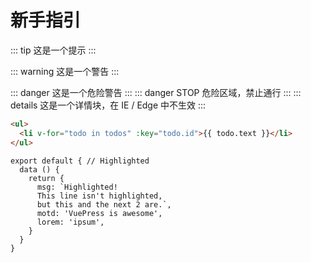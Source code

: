 <!--
 * @Author: zhangkaichao zhangkc@kcwl.com
 * @Date: 2024-03-25 13:38:02
 * @LastEditors: zhangkaichao zhangkc@kcwl.com
 * @LastEditTime: 2024-03-26 15:37:40
 * @FilePath: /vuepress-starter/docs/.vuepress/zh/guide/README.md
 * @Description: 这是默认设置,请设置`customMade`, 打开koroFileHeader查看配置 进行设置: https://github.com/OBKoro1/koro1FileHeader/wiki/%E9%85%8D%E7%BD%AE
-->

# 新手指引

::: tip
这是一个提示
:::

::: warning
这是一个警告
:::

::: danger
这是一个危险警告
:::
::: danger STOP
危险区域，禁止通行
:::
::: details
这是一个详情块，在 IE / Edge 中不生效
:::

```html
<ul>
  <li v-for="todo in todos" :key="todo.id">{{ todo.text }}</li>
</ul>
```

```js{1,4,6-7}
export default { // Highlighted
  data () {
    return {
      msg: `Highlighted!
      This line isn't highlighted,
      but this and the next 2 are.`,
      motd: 'VuePress is awesome',
      lorem: 'ipsum',
    }
  }
}
```
